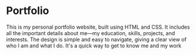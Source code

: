 # Portfolio
This is my personal portfolio website, built using HTML and CSS. It includes all the important details about me—my education, skills, projects, and interests. The design is simple and easy to navigate, giving a clear view of who I am and what I do. It's a quick way to get to know me and my work
